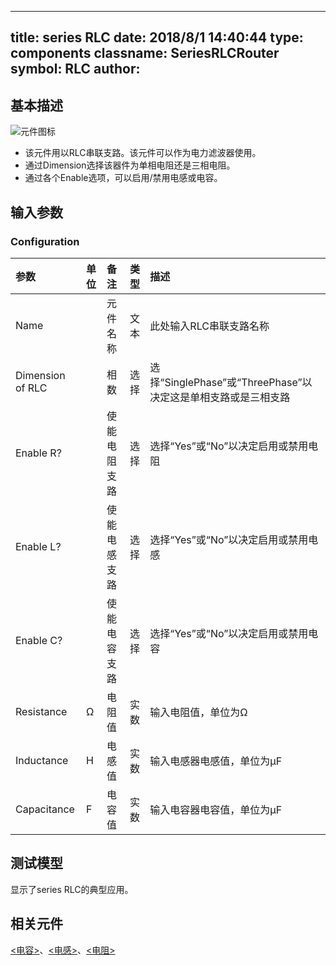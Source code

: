 
---
title: series RLC
date: 2018/8/1 14:40:44
type: components
classname: SeriesRLCRouter
symbol: RLC
author: 
---
## <span id="comp_desc">基本描述</span>
![元件图标]()

+ 该元件用以RLC串联支路。该元件可以作为电力滤波器使用。
+ 通过Dimension选择该器件为单相电阻还是三相电阻。
+ 通过各个Enable选项，可以启用/禁用电感或电容。

## <span id="comp_params">输入参数</span>
### <span id="comp_params_group_Configuration">Configuration</span>
| 参数 | 单位 | 备注 | 类型 | 描述 |
| :--- | :--- | :--- | :--: | :--- |
| <span id="comp_params_param_Name">Name</span> |  | 元件名称 | 文本 | 此处输入RLC串联支路名称 |
| <span id="comp_params_param_Dim">Dimension of RLC</span> |  | 相数 | 选择 | 选择“SinglePhase”或“ThreePhase”以决定这是单相支路或是三相支路 |
| <span id="comp_params_param_ER">Enable R?</span> |  | 使能电阻支路 | 选择 | 选择“Yes”或“No”以决定启用或禁用电阻 |
| <span id="comp_params_param_EL">Enable L?</span> |  | 使能电感支路 | 选择 | 选择“Yes”或“No”以决定启用或禁用电感 |
| <span id="comp_params_param_EC">Enable C?</span> |  | 使能电容支路 | 选择 | 选择“Yes”或“No”以决定启用或禁用电容 |
| <span id="comp_params_param_R">Resistance</span> | Ω | 电阻值 | 实数 | 输入电阻值，单位为Ω |
| <span id="comp_params_param_L">Inductance</span> | H | 电感值 | 实数 | 输入电感器电感值，单位为μF |
| <span id="comp_params_param_C">Capacitance</span> | F | 电容值 | 实数 | 输入电容器电容值，单位为μF |

[Name]: #comp_params_param_Name "Name"
[Dimension of RLC]: #comp_params_param_Dim "Dimension of RLC"
[Enable R?]: #comp_params_param_ER "Enable R?"
[Enable L?]: #comp_params_param_EL "Enable L?"
[Enable C?]: #comp_params_param_EC "Enable C?"
[Resistance]: #comp_params_param_R "Resistance"
[Inductance]: #comp_params_param_L "Inductance"
[Capacitance]: #comp_params_param_C "Capacitance"

## <span id="comp_example">测试模型</span>
[<test name>](<test link>)显示了series RLC的典型应用。

## <span id="comp_seealso">相关元件</span>
[<电容>](<test link>)、[<电感>](<test link>)、[<电阻>](<test link>)




